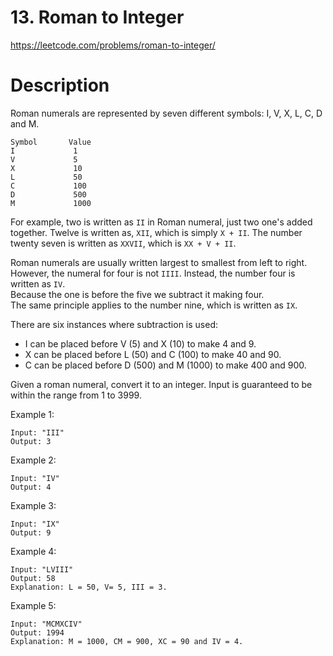 # 13. Roman to Integer

https://leetcode.com/problems/roman-to-integer/

# Description

Roman numerals are represented by seven different symbols: I, V, X, L, C, D and M.
```
Symbol       Value
I             1
V             5
X             10
L             50
C             100
D             500
M             1000
```

For example, two is written as `II` in Roman numeral, just two one's added together. 
Twelve is written as, `XII`, which is simply `X + II`. 
The number twenty seven is written as `XXVII`, which is `XX + V + II`.

Roman numerals are usually written largest to smallest from left to right.  
However, the numeral for four is not `IIII`. 
Instead, the number four is written as `IV`.  
Because the one is before the five we subtract it making four.  
The same principle applies to the number nine, which is written as `IX`.  

There are six instances where subtraction is used:  
- I can be placed before V (5) and X (10) to make 4 and 9.  
- X can be placed before L (50) and C (100) to make 40 and 90.  
- C can be placed before D (500) and M (1000) to make 400 and 900. 

Given a roman numeral, convert it to an integer. 
Input is guaranteed to be within the range from 1 to 3999.

Example 1:
```
Input: "III"
Output: 3
```

Example 2:
```
Input: "IV"
Output: 4
```

Example 3:
```
Input: "IX"
Output: 9
```

Example 4:
```
Input: "LVIII"
Output: 58
Explanation: L = 50, V= 5, III = 3.
```

Example 5:
```
Input: "MCMXCIV"
Output: 1994
Explanation: M = 1000, CM = 900, XC = 90 and IV = 4.
```
